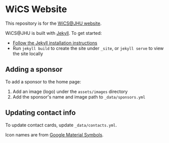 # WiCS Website

This repository is for the [WiCS@JHU website](https://wicsjhu.github.io).

WiCS@JHU is built with [Jekyll](https://jekyllrb.com). To get started:

- [Follow the Jekyll installation instructions](https://jekyllrb.com/docs/installation/)
- Run `jekyll build` to create the site under `_site`, or `jekyll serve` to view the site locally

## Adding a sponsor
To add a sponsor to the home page:

1. Add an image (logo) under the `assets/images` directory
2. Add the sponsor's name and image path to `_data/sponsors.yml`


## Updating contact info
To update contact cards, update `_data/contacts.yml`.

Icon names are from [Google Material Symbols](https://fonts.google.com/icons).
